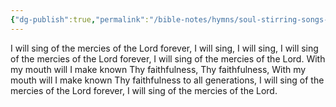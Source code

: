 ```yaml
---
{"dg-publish":true,"permalink":"/bible-notes/hymns/soul-stirring-songs-and-hymns/i-will-sing-of-the-mercies/","title":"I Will Sing of the Mercies","created":"","updated":""}
---
```



I will sing of the mercies of the Lord forever,
I will sing, I will sing,
I will sing of the mercies of the Lord forever,
I will sing of the mercies of the Lord.
With my mouth will I make known
Thy faithfulness, Thy faithfulness,
With my mouth will I make known
Thy faithfulness to all generations,
I will sing of the mercies of the Lord forever,
I will sing of the mercies of the Lord. 